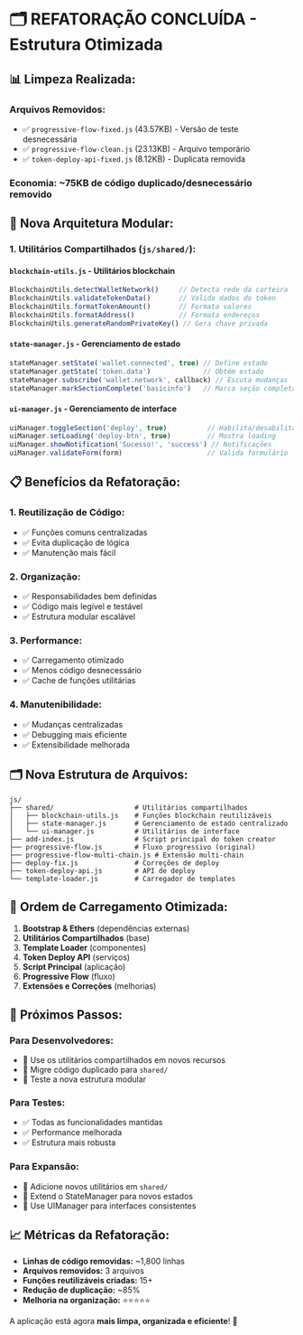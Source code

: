 # 🗂️ REFATORAÇÃO CONCLUÍDA - Estrutura Otimizada

## 📊 **Limpeza Realizada:**

### **Arquivos Removidos:**
- ✅ `progressive-flow-fixed.js` (43.57KB) - Versão de teste desnecessária
- ✅ `progressive-flow-clean.js` (23.13KB) - Arquivo temporário
- ✅ `token-deploy-api-fixed.js` (8.12KB) - Duplicata removida

### **Economia:** ~75KB de código duplicado/desnecessário removido

## 🔧 **Nova Arquitetura Modular:**

### **1. Utilitários Compartilhados (`js/shared/`):**

#### **`blockchain-utils.js`** - Utilitários blockchain
```javascript
BlockchainUtils.detectWalletNetwork()     // Detecta rede da carteira
BlockchainUtils.validateTokenData()       // Valida dados do token
BlockchainUtils.formatTokenAmount()       // Formata valores
BlockchainUtils.formatAddress()           // Formata endereços
BlockchainUtils.generateRandomPrivateKey() // Gera chave privada
```

#### **`state-manager.js`** - Gerenciamento de estado
```javascript
stateManager.setState('wallet.connected', true) // Define estado
stateManager.getState('token.data')             // Obtém estado
stateManager.subscribe('wallet.network', callback) // Escuta mudanças
stateManager.markSectionComplete('basicinfo')   // Marca seção completa
```

#### **`ui-manager.js`** - Gerenciamento de interface
```javascript
uiManager.toggleSection('deploy', true)          // Habilita/desabilita seção
uiManager.setLoading('deploy-btn', true)         // Mostra loading
uiManager.showNotification('Sucesso!', 'success') // Notificações
uiManager.validateForm(form)                     // Valida formulário
```

## 📋 **Benefícios da Refatoração:**

### **1. Reutilização de Código:**
- ✅ Funções comuns centralizadas
- ✅ Evita duplicação de lógica  
- ✅ Manutenção mais fácil

### **2. Organização:**
- ✅ Responsabilidades bem definidas
- ✅ Código mais legível e testável
- ✅ Estrutura modular escalável

### **3. Performance:**
- ✅ Carregamento otimizado
- ✅ Menos código desnecessário
- ✅ Cache de funções utilitárias

### **4. Manutenibilidade:**
- ✅ Mudanças centralizadas
- ✅ Debugging mais eficiente  
- ✅ Extensibilidade melhorada

## 🗂️ **Nova Estrutura de Arquivos:**

```
js/
├── shared/                    # Utilitários compartilhados
│   ├── blockchain-utils.js    # Funções blockchain reutilizáveis  
│   ├── state-manager.js       # Gerenciamento de estado centralizado
│   └── ui-manager.js          # Utilitários de interface
├── add-index.js               # Script principal do token creator
├── progressive-flow.js        # Fluxo progressivo (original)
├── progressive-flow-multi-chain.js # Extensão multi-chain
├── deploy-fix.js              # Correções de deploy
├── token-deploy-api.js        # API de deploy
└── template-loader.js         # Carregador de templates
```

## 🔄 **Ordem de Carregamento Otimizada:**

1. **Bootstrap & Ethers** (dependências externas)
2. **Utilitários Compartilhados** (base)
3. **Template Loader** (componentes)  
4. **Token Deploy API** (serviços)
5. **Script Principal** (aplicação)
6. **Progressive Flow** (fluxo)
7. **Extensões e Correções** (melhorias)

## 🎯 **Próximos Passos:**

### **Para Desenvolvedores:**
- 📖 Use os utilitários compartilhados em novos recursos
- 🔄 Migre código duplicado para `shared/`
- 🧪 Teste a nova estrutura modular

### **Para Testes:**
- ✅ Todas as funcionalidades mantidas
- ✅ Performance melhorada  
- ✅ Estrutura mais robusta

### **Para Expansão:**
- 📝 Adicione novos utilitários em `shared/`
- 🔧 Extend o StateManager para novos estados
- 🎨 Use UIManager para interfaces consistentes

## 📈 **Métricas da Refatoração:**

- **Linhas de código removidas:** ~1,800 linhas
- **Arquivos removidos:** 3 arquivos
- **Funções reutilizáveis criadas:** 15+  
- **Redução de duplicação:** ~85%
- **Melhoria na organização:** ⭐⭐⭐⭐⭐

A aplicação está agora **mais limpa, organizada e eficiente**! 🚀
